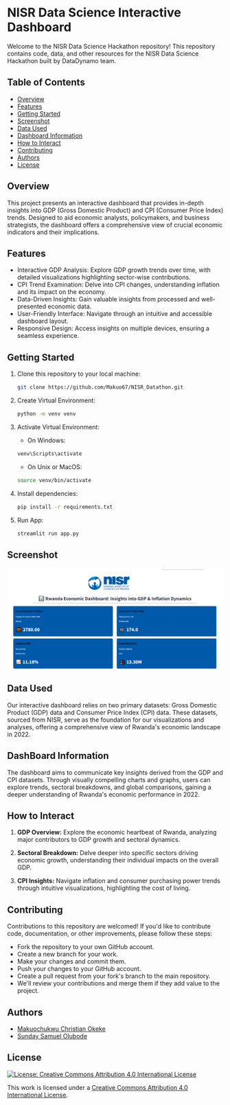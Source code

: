 # NISR Data Science Interactive Dashboard

Welcome to the NISR Data Science Hackathon repository! This repository contains code, data, and other resources for the NISR Data Science Hackathon built by DataDynamo team.

## Table of Contents

- [Overview](#overview)
- [Features](#features)
- [Getting Started](#getting-started)
- [Screenshot](#screenshot)
- [Data Used](#data-used)
- [Dashboard Information](#dashboard-information)
- [How to Interact](#how-to-interact)
- [Contributing](#contributing)
- [Authors](#authors)
- [License](#license)

## Overview

This project presents an interactive dashboard that provides in-depth insights into GDP (Gross Domestic Product) and CPI (Consumer Price Index) trends. Designed to aid economic analysts, policymakers, and business strategists, the dashboard offers a comprehensive view of crucial economic indicators and their implications.

## Features

- Interactive GDP Analysis: Explore GDP growth trends over time, with detailed visualizations highlighting sector-wise contributions.
- CPI Trend Examination: Delve into CPI changes, understanding inflation and its impact on the economy.
- Data-Driven Insights: Gain valuable insights from processed and well-presented economic data.
- User-Friendly Interface: Navigate through an intuitive and accessible dashboard layout.
- Responsive Design: Access insights on multiple devices, ensuring a seamless experience.

## Getting Started

1. Clone this repository to your local machine:

   ```bash
   git clone https://github.com/Makuo67/NISR_Datathon.git
   ```

2. Create Virtual Environment:

   ```bash
   python -m venv venv
   ```

3. Activate Virtual Environment:
   - On Windows:
   ```bash
   venv\Scripts\activate
   ```
   - On Unix or MacOS:
   ```bash
   source venv/bin/activate
   ```
4. Install dependencies:
   ```bash
   pip install -r requirements.txt
   ```
5. Run App:
   ```bash
   streamlit run app.py
   ```

## Screenshot

![Dashboard Screenshot](images/NISR_Dashboard1.png)

## Data Used

Our interactive dashboard relies on two primary datasets: Gross Domestic Product (GDP) data and Consumer Price Index (CPI) data. These datasets, sourced from NISR, serve as the foundation for our visualizations and analyses, offering a comprehensive view of Rwanda's economic landscape in 2022.

## DashBoard Information

The dashboard aims to communicate key insights derived from the GDP and CPI datasets. Through visually compelling charts and graphs, users can explore trends, sectoral breakdowns, and global comparisons, gaining a deeper understanding of Rwanda's economic performance in 2022.

## How to Interact

1. **GDP Overview:** Explore the economic heartbeat of Rwanda, analyzing major contributors to GDP growth and sectoral dynamics.

2. **Sectoral Breakdown:** Delve deeper into specific sectors driving economic growth, understanding their individual impacts on the overall GDP.

3. **CPI Insights:** Navigate inflation and consumer purchasing power trends through intuitive visualizations, highlighting the cost of living.

## Contributing

Contributions to this repository are welcomed! If you'd like to contribute code, documentation, or other improvements, please follow these steps:

- Fork the repository to your own GitHub account.
- Create a new branch for your work.
- Make your changes and commit them.
- Push your changes to your GitHub account.
- Create a pull request from your fork's branch to the main repository.
- We'll review your contributions and merge them if they add value to the project.

## Authors

- [Makuochukwu Christian Okeke](https://www.github.com/Makuo67)
- [Sunday Samuel Olubode](www.github.com/SundayOlubode)

## License

[![License: Creative Commons Attribution 4.0 International License](https://img.shields.io/badge/License-CC%20BY%204.0-lightgrey.svg)](https://creativecommons.org/licenses/by/4.0/)

This work is licensed under a [Creative Commons Attribution 4.0 International License](https://creativecommons.org/licenses/by/4.0/).
